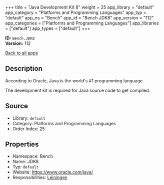 ﻿+++
title = "Java Development Kit 8"
weight = 25
app_library = "default"
app_category = "Platforms and Programming Languages"
app_typ = "default"
app_ns = "Bench"
app_id = "Bench.JDK8"
app_version = "112"
app_categories = ["Platforms and Programming Languages"]
app_libraries = ["default"]
app_types = ["default"]
+++

**ID:** `Bench.JDK8`  
**Version:** 112  
<!--more-->

[Back to all apps](/apps/)

## Description
According to Oracle, Java is the world's #1 programming language.

The development kit is required for Java source code to get compiled.

## Source

* Library: `default`
* Category: Platforms and Programming Languages
* Order Index: 25

## Properties

* Namespace: Bench
* Name: JDK8
* Typ: `default`
* Website: <https://www.oracle.com/java/>
* Responsibilities: [Leiningen](/app/Bench.Leiningen)

